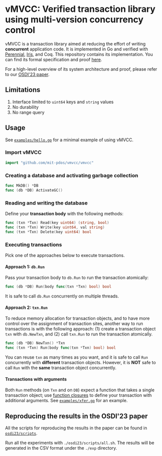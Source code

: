 # vMVCC: Verified transaction library using multi-version concurrency control

vMVCC is a transaction library aimed at reducing the effort of writing
**concurrent** application code.  It is implemented in Go and verified with
[Perennial](https://github.com/mit-pdos/perennial),
[Iris](https://iris-project.org/), and Coq.  This repository contains its
implementation.  You can find its formal specification and proof
[here](https://github.com/mit-pdos/perennial/tree/master/src/program_proof/mvcc).

For a high-level overview of its system architecture and proof, please refer to
our [OSDI'23 paper](https://pdos.csail.mit.edu/papers/vmvcc:osdi23.pdf).

## Limitations

1. Interface limited to `uint64` keys and `string` values
2. No durability
3. No range query

## Usage

See [`examples/hello.go`](examples/hello.go) for a minimal example of using
vMVCC.

### Import vMVCC

```go
import "github.com/mit-pdos/vmvcc/vmvcc"
```

### Creating a database and activating garbage collection

```go
func MkDB() *DB
func (db *DB) ActivateGC()
```

### Reading and writing the database

Define your **transaction body** with the following methods:

```go
func (txn *Txn) Read(key uint64) (string, bool)
func (txn *Txn) Write(key uint64, val string)
func (txn *Txn) Delete(key uint64) bool
```

### Executing transactions

Pick one of the approaches below to execute transactions.

#### Approach 1: `db.Run`

Pass your transaction body to `db.Run` to run the transaction atomically:

```go
func (db *DB) Run(body func(txn *Txn) bool) bool
```

It is safe to call `db.Run` concurrently on multiple threads.

#### Approach 2: `txn.Run`

To reduce memory allocation for transaction objects, and to have more control
over the assignment of transaction sites, another way to run transactions is
with the following approach: (1) create a transaction object `txn` with
`db.NewTxn`, and (2) call `txn.Run` to run the transaction atomically.

```go
func (db *DB) NewTxn() *Txn
func (txn *Txn) Run(body func(txn *Txn) bool) bool
```

You can reuse `txn` as many times as you want, and it is safe to call `Run`
concurrently with **different** transaction objects.  However, it is **NOT**
safe to call `Run` with the **same** transaction object concurrently.

#### Transactions with arguments

Both `Run` methods (on `Txn` and on `DB`) expect a function that takes a single
transaction object; use [function closures](https://go.dev/tour/moretypes/25) to
define your transaction with additional arguments. See
[`examples/xfer.go`](examples/xfer.go) for an example.

## Reproducing the results in the OSDI'23 paper

All the scripts for reproducing the results in the paper can be found in
[`osdi23/scripts`](osdi23/scripts).

Run all the experiments with `./osdi23/scripts/all.sh`.  The results will be
generated in the CSV format under the `./exp` directory.
